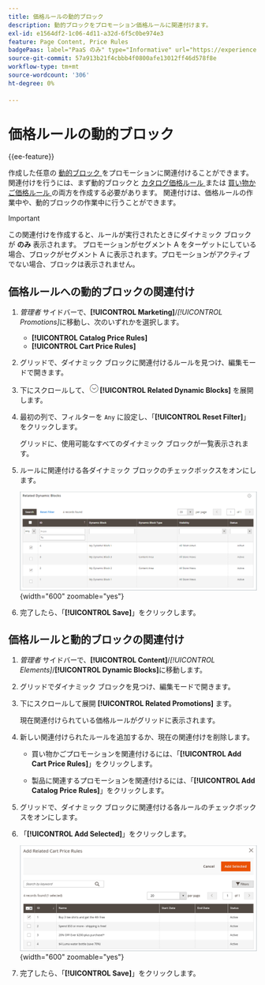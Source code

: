 ```yaml
---
title: 価格ルールの動的ブロック
description: 動的ブロックをプロモーション価格ルールに関連付けます。
exl-id: e1564df2-1c06-4d11-a32d-6f5c0be974e3
feature: Page Content, Price Rules
badgePaas: label="PaaS のみ" type="Informative" url="https://experienceleague.adobe.com/ja/docs/commerce/user-guides/product-solutions" tooltip="Adobe Commerce on Cloud プロジェクト（Adobeが管理する PaaS インフラストラクチャ）およびオンプレミスプロジェクトにのみ適用されます。"
source-git-commit: 57a913b21f4cbbb4f0800afe13012ff46d578f8e
workflow-type: tm+mt
source-wordcount: '306'
ht-degree: 0%

---
```


# 価格ルールの動的ブロック

{{ee-feature}}

作成した任意の [ 動的ブロック ](dynamic-blocks.md) をプロモーションに関連付けることができます。 関連付けを行うには、まず動的ブロックと [ カタログ価格ルール ](../merchandising-promotions/price-rules-catalog.md) または [ 買い物かご価格ルール ](../merchandising-promotions/price-rules-cart.md) の両方を作成する必要があります。 関連付けは、価格ルールの作業中や、動的ブロックの作業中に行うことができます。

>[!IMPORTANT]
>
>この関連付けを作成すると、ルールが実行されたときにダイナミック ブロックが **のみ** 表示されます。 プロモーションがセグメント A をターゲットにしている場合、ブロックがセグメント A に表示されます。プロモーションがアクティブでない場合、ブロックは表示されません。

## 価格ルールへの動的ブロックの関連付け

1. _管理者_ サイドバーで、**[!UICONTROL Marketing]**/_[!UICONTROL Promotions]_&#x200B;に移動し、次のいずれかを選択します。

   - **[!UICONTROL Catalog Price Rules]**
   - **[!UICONTROL Cart Price Rules]**

1. グリッドで、ダイナミック ブロックに関連付けるルールを見つけ、編集モードで開きます。

1. 下にスクロールして、![ 展開セレクター ](../assets/icon-display-expand.png)**[!UICONTROL Related Dynamic Blocks]** を展開します。

1. 最初の列で、フィルターを `Any` に設定し、「**[!UICONTROL Reset Filter]**」をクリックします。

   グリッドに、使用可能なすべてのダイナミック ブロックが一覧表示されます。

1. ルールに関連付ける各ダイナミック ブロックのチェックボックスをオンにします。

   ![ 選択したダイナミック ブロックを追加する ](./assets/price-rule-cart-related-dynamic-blocks-any.png){width="600" zoomable="yes"}

1. 完了したら、「**[!UICONTROL Save]**」をクリックします。

## 価格ルールと動的ブロックの関連付け

1. _管理者_ サイドバーで、**[!UICONTROL Content]**/_[!UICONTROL Elements]_/**[!UICONTROL Dynamic Blocks]**&#x200B;に移動します。

1. グリッドでダイナミック ブロックを見つけ、編集モードで開きます。

1. 下にスクロールして展開 **[!UICONTROL Related Promotions]** ます。

   現在関連付けられている価格ルールがグリッドに表示されます。

1. 新しい関連付けられたルールを追加するか、現在の関連付けを削除します。

   - 買い物かごプロモーションを関連付けるには、「**[!UICONTROL Add Cart Price Rules]**」をクリックします。

   - 製品に関連するプロモーションを関連付けるには、「**[!UICONTROL Add Catalog Price Rules]**」をクリックします。

1. グリッドで、ダイナミック ブロックに関連付ける各ルールのチェックボックスをオンにします。

1. 「**[!UICONTROL Add Selected]**」をクリックします。

   ![ 選択した価格ルールの動的ブロックへの追加 ](./assets/pb-dynamic-block-add-related-cart-price-rules.png){width="600" zoomable="yes"}

1. 完了したら、「**[!UICONTROL Save]**」をクリックします。

